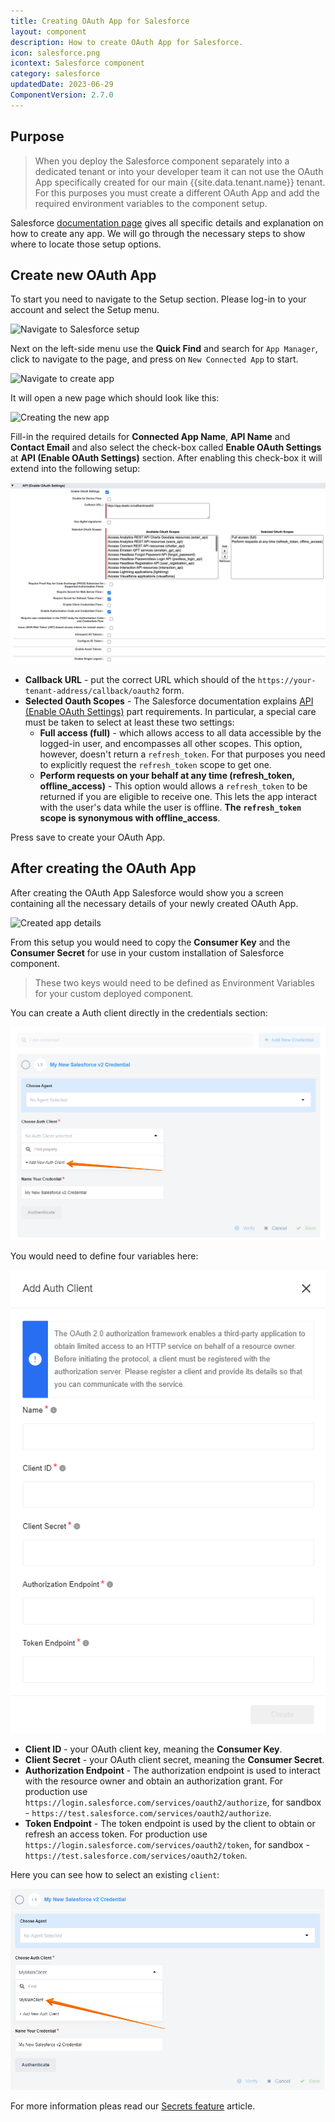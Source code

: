 ```yaml
---
title: Creating OAuth App for Salesforce
layout: component
description: How to create OAuth App for Salesforce.
icon: salesforce.png
icontext: Salesforce component
category: salesforce
updatedDate: 2023-06-29
ComponentVersion: 2.7.0
---
```


## Purpose

> When you deploy the Salesforce component separately into a dedicated tenant or
> into your developer team it can not use the OAuth App specifically created for
> our main {{site.data.tenant.name}} tenant. For this purposes you must create a
> different OAuth App and add the required environment variables to the component setup.

Salesforce [documentation page](https://help.salesforce.com/articleView?id=connected_app_create.htm&type=5)
gives all specific details and explanation on how to create any app. We will go
through the necessary steps to show where to locate those setup options.

## Create new OAuth App

To start you need to navigate to the Setup section. Please log-in to your account
and select the Setup menu.

![Navigate to Salesforce setup](img/salesforce-navigate-to-setup.png)

Next on the left-side menu use the **Quick Find** and search for `App Manager`,
click to navigate to the page, and press on `New Connected App` to start.

![Navigate to create app](img/salesforce-navigate-to-create-app.png)

It will open a new page which should look like this:

![Creating the new app](img/Salesforce-oauth-new-app.png)

Fill-in the required details for **Connected App Name**, **API Name** and
**Contact Email** and also select the check-box called **Enable OAuth Settings**
at **API (Enable OAuth Settings)** section. After enabling this check-box it will
extend into the following setup:

![Configuring the OAuth settings](img/Salesforce-api-enable-oauth-settings.png)

*  **Callback URL** - put the correct URL which should of the `https://your-tenant-address/callback/oauth2` form.
*  **Selected Oauth Scopes** - The Salesforce documentation explains [API (Enable OAuth Settings)](https://help.salesforce.com/articleView?id=connected_app_create.htm&type=5) part requirements. In particular, a special care must be taken to select at least these two settings:
   *   **Full access (full)** - which allows access to all data accessible by the logged-in user, and encompasses all other scopes. This option, however, doesn't return a `refresh_token`. For that purposes you need to explicitly request the `refresh_token` scope to get one.
   *   **Perform requests on your behalf at any time (refresh_token, offline_access)** - This option would allows a `refresh_token` to be returned if you are eligible to receive one. This lets the app interact with the user's data while the user is offline. **The `refresh_token` scope is synonymous with offline_access**.

Press save to create your OAuth App.

## After creating the OAuth App

After creating the OAuth App Salesforce would show you a screen containing all
the necessary details of your newly created OAuth App.

![Created app details](img/Salesforce-oauth-key-final-result.png)

From this setup you would need to copy the **Consumer Key** and the **Consumer Secret**
for use in your custom installation of Salesforce component.

> These two keys would need to be defined as Environment Variables for your
> custom deployed component.

You can create a Auth client directly in the credentials section:

![Add new client](img/add-new-client.png)

You would need to define four variables here:

![Define client](img/define-client.png)

*   **Client ID** - your OAuth client key, meaning the **Consumer Key**.
*   **Client Secret** - your OAuth client secret, meaning the **Consumer Secret**.
*   **Authorization Endpoint** - The authorization endpoint is used to interact with the resource owner and obtain an authorization grant. For production use `https://login.salesforce.com/services/oauth2/authorize`, for sandbox - `https://test.salesforce.com/services/oauth2/authorize`.
*   **Token Endpoint** - The token endpoint is used by the client to obtain or refresh an access token. For production use `https://login.salesforce.com/services/oauth2/token`, for sandbox - `https://test.salesforce.com/services/oauth2/token`.

Here you can see how to select an existing `client`:

![Choose client](img/client-exist.png)

For more information pleas read our [Secrets feature](/getting-started/secrets) article.
